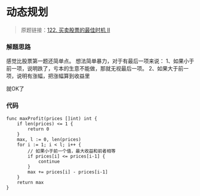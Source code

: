 # 动态规划
> 原题链接：[122. 买卖股票的最佳时机 II](https://leetcode-cn.com/problems/best-time-to-buy-and-sell-stock-ii/)


### 解题思路
感觉比股票第一题还简单点。
想法简单暴力，对于有最后一项来说：
1、如果小于前一项，说明跌了，亏本的生意不能做，那就无视最后一项。
2、如果大于前一项，说明有涨幅，把涨幅算到收益里

就OK了
### 代码

```golang
func maxProfit(prices []int) int {
	if len(prices) <= 1 {
		return 0
	}
	max, l := 0, len(prices)
	for i := 1; i < l; i++ {
		// 如果小于前一个值，最大收益和前者相等
		if prices[i] <= prices[i-1] {
			continue
		}
		max += prices[i] - prices[i-1]
	}
	return max
}
```
